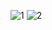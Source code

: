 
![1](https://github.com/umutyenidil/nonflash/assets/101930521/2e0c809a-b084-4403-895a-e107afac9079)
![2](https://github.com/umutyenidil/nonflash/assets/101930521/e9f43ee9-5bd5-4f32-9b7e-c67a767448e4)
